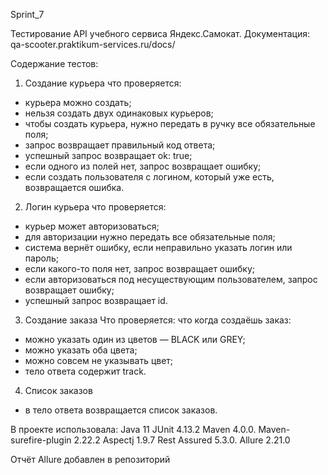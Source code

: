    S p r i n t _ 7 


Тестирование API учебного сервиса Яндекс.Самокат. 
Документация: qa-scooter.praktikum-services.ru/docs/

Содержание тестов:
1. Создание курьера
что проверяется:
- курьера можно создать;
- нельзя создать двух одинаковых курьеров;
- чтобы создать курьера, нужно передать в ручку все обязательные поля;
- запрос возвращает правильный код ответа;
- успешный запрос возвращает ok: true;
- если одного из полей нет, запрос возвращает ошибку;
- если создать пользователя с логином, который уже есть, возвращается ошибка.
2. Логин курьера
что проверяется:
- курьер может авторизоваться;
- для авторизации нужно передать все обязательные поля;
- система вернёт ошибку, если неправильно указать логин или пароль;
- если какого-то поля нет, запрос возвращает ошибку;
- если авторизоваться под несуществующим пользователем, запрос возвращает ошибку;
- успешный запрос возвращает id.
3. Создание заказа
Что проверяется:
что когда создаёшь заказ:
- можно указать один из цветов — BLACK или GREY;
- можно указать оба цвета;
- можно совсем не указывать цвет;
- тело ответа содержит track.
4. Список заказов
- в тело ответа возвращается список заказов.
  

В проекте использовала:
Java 11
JUnit 4.13.2
Maven 4.0.0.
Maven-surefire-plugin 2.22.2
Aspectj 1.9.7
Rest Assured 5.3.0.
Allure 2.21.0

Отчёт Allure добавлен в репозиторий 
 
 
